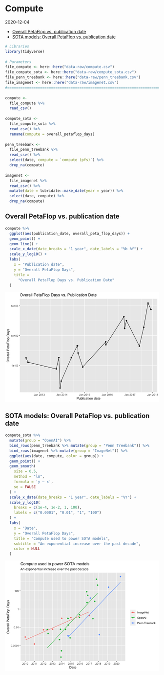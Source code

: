 Compute
================
2020-12-04

  - [Overall PetaFlop vs. publication
    date](#overall-petaflop-vs.-publication-date)
  - [SOTA models: Overall PetaFlop vs. publication
    date](#sota-models-overall-petaflop-vs.-publication-date)

``` r
# Libraries
library(tidyverse)

# Parameters
file_compute <- here::here("data-raw/compute.csv")
file_compute_sota <- here::here("data-raw/compute_sota.csv")
file_penn_treebank <- here::here("data-raw/penn_treebank.csv")
file_imagenet <- here::here("data-raw/imagenet.csv")
#===============================================================================

compute <-
  file_compute %>% 
  read_csv()

compute_sota <-
  file_compute_sota %>% 
  read_csv() %>% 
  rename(compute = overall_petaflop_days)

penn_treebank <-
  file_penn_treebank %>% 
  read_csv() %>% 
  select(date, compute = `compute (pfs)`) %>% 
  drop_na(compute)

imagenet <-
  file_imagenet %>% 
  read_csv() %>% 
  mutate(date = lubridate::make_date(year = year)) %>% 
  select(date, compute) %>% 
  drop_na(compute)
```

## Overall PetaFlop vs. publication date

``` r
compute %>% 
  ggplot(aes(publication_date, overall_peta_flop_days)) +
  geom_point() +
  geom_line() +
  scale_x_date(date_breaks = "1 year", date_labels = "%b %Y") +
  scale_y_log10() +
  labs(
    x = "Publication date",
    y = "Overall PetaFlop Days",
    title = 
      "Overall PetaFlop Days vs. Publication Date"
  )
```

![](compute_files/figure-gfm/unnamed-chunk-2-1.png)<!-- -->

## SOTA models: Overall PetaFlop vs. publication date

``` r
compute_sota %>% 
  mutate(group = "OpenAI") %>% 
  bind_rows(penn_treebank %>% mutate(group = "Penn Treebank")) %>% 
  bind_rows(imagenet %>% mutate(group = "ImageNet")) %>% 
  ggplot(aes(date, compute, color = group)) +
  geom_point() +
  geom_smooth(
    size = 0.5,
    method = "lm", 
    formula = 'y ~ x',
    se = FALSE
  ) +
  scale_x_date(date_breaks = "1 year", date_labels = "%Y") +
  scale_y_log10(
    breaks = c(1e-4, 1e-2, 1, 100),
    labels = c("0.0001", "0.01", "1", "100")
  ) +
  labs(
    x = "Date",
    y = "Overall PetaFlop Days",
    title = "Compute used to power SOTA models",
    subtitle = "An exponential increase over the past decade",
    color = NULL
  )
```

![](compute_files/figure-gfm/unnamed-chunk-3-1.png)<!-- -->
